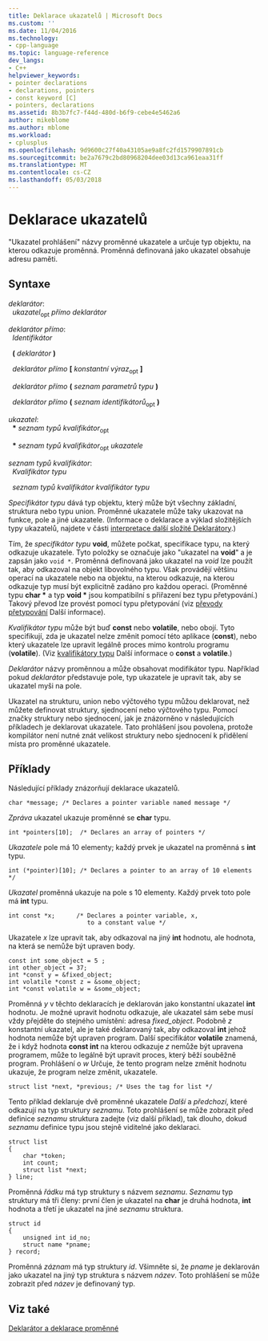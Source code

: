 ```yaml
---
title: Deklarace ukazatelů | Microsoft Docs
ms.custom: ''
ms.date: 11/04/2016
ms.technology:
- cpp-language
ms.topic: language-reference
dev_langs:
- C++
helpviewer_keywords:
- pointer declarations
- declarations, pointers
- const keyword [C]
- pointers, declarations
ms.assetid: 8b3b7fc7-f44d-480d-b6f9-cebe4e5462a6
author: mikeblome
ms.author: mblome
ms.workload:
- cplusplus
ms.openlocfilehash: 9d9600c27f40a43105ae9a8fc2fd1579907891cb
ms.sourcegitcommit: be2a7679c2bd80968204dee03d13ca961eaa31ff
ms.translationtype: MT
ms.contentlocale: cs-CZ
ms.lasthandoff: 05/03/2018
---
```

# <a name="pointer-declarations"></a>Deklarace ukazatelů
"Ukazatel prohlášení" názvy proměnné ukazatele a určuje typ objektu, na kterou odkazuje proměnná. Proměnná definovaná jako ukazatel obsahuje adresu paměti.  
  
## <a name="syntax"></a>Syntaxe  
 *deklarátor*:  
 &nbsp;&nbsp;*ukazatel*<sub>opt</sub> *přímo deklarátor*  
  
 *deklarátor přímo*:  
 &nbsp;&nbsp;*Identifikátor*  
  
 &nbsp;&nbsp;**(** *deklarátor* **)**  
  
 &nbsp;&nbsp;*deklarátor přímo* **[** *konstantní výraz*<sub>opt</sub> **]**  
  
 &nbsp;&nbsp;*deklarátor přímo* **(** *seznam parametrů typu* **)**  
  
 &nbsp;&nbsp;*deklarátor přímo* **(** *seznam identifikátorů*<sub>opt</sub> **)**  
  
 *ukazatel*:  
 &nbsp;&nbsp;**\*** *seznam typů kvalifikátor*<sub>opt</sub>  
  
 &nbsp;&nbsp;**\*** *seznam typů kvalifikátor*<sub>opt</sub> *ukazatele*  
  
 *seznam typů kvalifikátor*:  
 &nbsp;&nbsp;*Kvalifikátor typu*  
  
 &nbsp;&nbsp;*seznam typů kvalifikátor* *kvalifikátor typu*  
  
 *Specifikátor typu* dává typ objektu, který může být všechny základní, struktura nebo typu union. Proměnné ukazatele může taky ukazovat na funkce, pole a jiné ukazatele. (Informace o deklarace a výklad složitějších typy ukazatelů, najdete v části [interpretace další složité Deklarátory](../c-language/interpreting-more-complex-declarators.md).)  
  
 Tím, že *specifikátor typu* **void**, můžete počkat, specifikace typu, na který odkazuje ukazatele. Tyto položky se označuje jako "ukazatel na **void**" a je zapsán jako `void *`. Proměnná definovaná jako ukazatel na *void* lze použít tak, aby odkazoval na objekt libovolného typu. Však provádějí většinu operací na ukazatele nebo na objektu, na kterou odkazuje, na kterou odkazuje typ musí být explicitně zadáno pro každou operaci. (Proměnné typu **char \***  a typ **void \***  jsou kompatibilní s přiřazení bez typu přetypování.) Takový převod lze provést pomocí typu přetypování (viz [převody přetypování](../c-language/type-cast-conversions.md) Další informace).  
  
 *Kvalifikátor typu* může být buď **const** nebo **volatile**, nebo obojí. Tyto specifikují, zda je ukazatel nelze změnit pomocí této aplikace (**const**), nebo který ukazatele lze upravit legálně proces mimo kontrolu programu (**volatile**). (Viz [kvalifikátory typu](../c-language/type-qualifiers.md) Další informace o **const** a **volatile**.)  
  
 *Deklarátor* názvy proměnnou a může obsahovat modifikátor typu. Například pokud *deklarátor* představuje pole, typ ukazatele je upravit tak, aby se ukazatel myši na pole.  
  
 Ukazatel na strukturu, union nebo výčtového typu můžou deklarovat, než můžete definovat struktury, sjednocení nebo výčtového typu. Pomocí značky struktury nebo sjednocení, jak je znázorněno v následujících příkladech je deklarovat ukazatele. Tato prohlášení jsou povolena, protože kompilátor není nutné znát velikost struktury nebo sjednocení k přidělení místa pro proměnné ukazatele.  
  
## <a name="examples"></a>Příklady  
 Následující příklady znázorňují deklarace ukazatelů.  
  
```  
char *message; /* Declares a pointer variable named message */  
```  
  
 *Zpráva* ukazatel ukazuje proměnné se **char** typu.  
  
```  
int *pointers[10];  /* Declares an array of pointers */  
```  
  
 *Ukazatele* pole má 10 elementy; každý prvek je ukazatel na proměnná s **int** typu.  
  
```  
int (*pointer)[10]; /* Declares a pointer to an array of 10 elements */  
```  
  
 *Ukazatel* proměnná ukazuje na pole s 10 elementy. Každý prvek toto pole má **int** typu.  
  
```  
int const *x;      /* Declares a pointer variable, x,  
                      to a constant value */   
```  
  
 Ukazatele *x* lze upravit tak, aby odkazoval na jiný **int** hodnotu, ale hodnota, na která se nemůže být upraven body.  
  
```  
const int some_object = 5 ;  
int other_object = 37;  
int *const y = &fixed_object;  
int volatile *const z = &some_object;  
int *const volatile w = &some_object;  
```  
  
 Proměnná *y* v těchto deklaracích je deklarován jako konstantní ukazatel **int** hodnotu. Je možné upravit hodnotu odkazuje, ale ukazatel sám sebe musí vždy přejděte do stejného umístění: adresa *fixed_object*. Podobně *z* konstantní ukazatel, ale je také deklarovaný tak, aby odkazoval **int** jehož hodnota nemůže být upraven program. Další specifikátor **volatile** znamená, že i když hodnota **const int** na kterou odkazuje *z* nemůže být upravena programem, může to legálně být upravit proces, který běží souběžně program. Prohlášení o *w* Určuje, že tento program nelze změnit hodnotu ukazuje, že program nelze změnit, ukazatele.  
  
```  
struct list *next, *previous; /* Uses the tag for list */  
```  
  
 Tento příklad deklaruje dvě proměnné ukazatele *Další* a *předchozí*, které odkazují na typ struktury *seznamu*. Toto prohlášení se může zobrazit před definice *seznamu* struktura zadejte (viz další příklad), tak dlouho, dokud *seznamu* definice typu jsou stejně viditelné jako deklaraci.  
  
```  
struct list   
{  
    char *token;  
    int count;  
    struct list *next;  
} line;  
```  
  
 Proměnná *řádku* má typ struktury s názvem *seznamu*. *Seznamu* typ struktury má tři členy: první člen je ukazatel na **char** je druhá hodnota, **int** hodnota a třetí je ukazatel na jiné *seznamu* struktura.  
  
```  
struct id   
{  
    unsigned int id_no;  
    struct name *pname;  
} record;  
```  
  
 Proměnná *záznam* má typ struktury *id*. Všimněte si, že *pname* je deklarován jako ukazatel na jiný typ struktura s názvem *název*. Toto prohlášení se může zobrazit před *název* je definovaný typ.  
  
## <a name="see-also"></a>Viz také  
 [Deklarátor a deklarace proměnné](../c-language/declarators-and-variable-declarations.md)